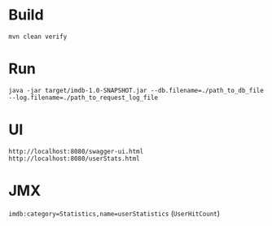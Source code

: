# Build

`mvn clean verify`

# Run

`java -jar target/imdb-1.0-SNAPSHOT.jar --db.filename=./path_to_db_file --log.filename=./path_to_request_log_file`

# UI

`http://localhost:8080/swagger-ui.html`
`http://localhost:8080/userStats.html`

# JMX
`imdb:category=Statistics,name=userStatistics` (`UserHitCount`)
